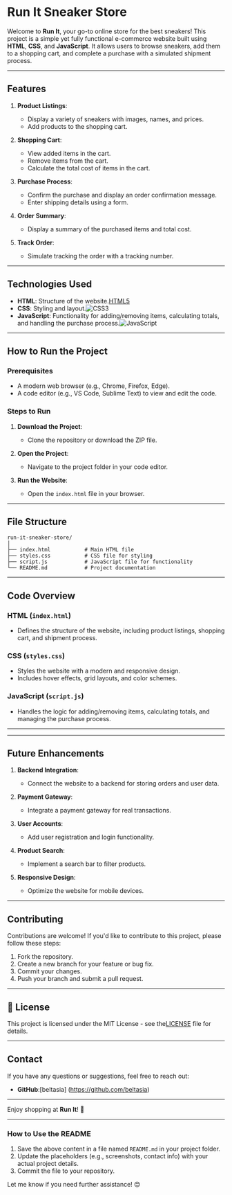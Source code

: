 
# Run It Sneaker Store

Welcome to **Run It**, your go-to online store for the best sneakers! This project is a simple yet fully functional e-commerce website built using **HTML**, **CSS**, and **JavaScript**. It allows users to browse sneakers, add them to a shopping cart, and complete a purchase with a simulated shipment process.

---

## Features

1. **Product Listings**:
   - Display a variety of sneakers with images, names, and prices.
   - Add products to the shopping cart.

2. **Shopping Cart**:
   - View added items in the cart.
   - Remove items from the cart.
   - Calculate the total cost of items in the cart.

3. **Purchase Process**:
   - Confirm the purchase and display an order confirmation message.
   - Enter shipping details using a form.

4. **Order Summary**:
   - Display a summary of the purchased items and total cost.

5. **Track Order**:
   - Simulate tracking the order with a tracking number.

---

## Technologies Used

- **HTML**: Structure of the website.[HTML5](https://img.shields.io/badge/HTML5-E34F26?style=for-the-badge&logo=html5&logoColor=white)
- **CSS**: Styling and layout.![CSS3](https://img.shields.io/badge/CSS3-1572B6?style=for-the-badge&logo=css3&logoColor=white)
- **JavaScript**: Functionality for adding/removing items, calculating totals, and handling the purchase process.![JavaScript](https://img.shields.io/badge/JavaScript-F7DF1E?style=for-the-badge&logo=javascript&logoColor=black)

---

## How to Run the Project

### Prerequisites
- A modern web browser (e.g., Chrome, Firefox, Edge).
- A code editor (e.g., VS Code, Sublime Text) to view and edit the code.

### Steps to Run
1. **Download the Project**:
   - Clone the repository or download the ZIP file.

2. **Open the Project**:
   - Navigate to the project folder in your code editor.

3. **Run the Website**:
   - Open the `index.html` file in your browser.

---

## File Structure

```
run-it-sneaker-store/
│
├── index.html           # Main HTML file
├── styles.css           # CSS file for styling
├── script.js            # JavaScript file for functionality
└── README.md            # Project documentation
```

---

## Code Overview

### HTML (`index.html`)
- Defines the structure of the website, including product listings, shopping cart, and shipment process.

### CSS (`styles.css`)
- Styles the website with a modern and responsive design.
- Includes hover effects, grid layouts, and color schemes.

### JavaScript (`script.js`)
- Handles the logic for adding/removing items, calculating totals, and managing the purchase process.

---

---

## Future Enhancements

1. **Backend Integration**:
   - Connect the website to a backend for storing orders and user data.

2. **Payment Gateway**:
   - Integrate a payment gateway for real transactions.

3. **User Accounts**:
   - Add user registration and login functionality.

4. **Product Search**:
   - Implement a search bar to filter products.

5. **Responsive Design**:
   - Optimize the website for mobile devices.

---

## Contributing

Contributions are welcome! If you'd like to contribute to this project, please follow these steps:

1. Fork the repository.
2. Create a new branch for your feature or bug fix.
3. Commit your changes.
4. Push your branch and submit a pull request.

---
## 📄 License

This project is licensed under the MIT License - see the[LICENSE](LICENSE) file for details.


---

## Contact

If you have any questions or suggestions, feel free to reach out:
- **GitHub**:[beltasia] (https://github.com/beltasia)

---

Enjoy shopping at **Run It**! 🚀

---

### How to Use the README
1. Save the above content in a file named `README.md` in your project folder.
2. Update the placeholders (e.g., screenshots, contact info) with your actual project details.
3. Commit the file to your repository.

Let me know if you need further assistance! 😊
